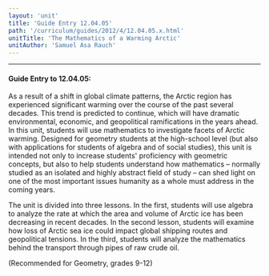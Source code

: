 ```yaml
---
layout: 'unit'
title: 'Guide Entry 12.04.05'
path: '/curriculum/guides/2012/4/12.04.05.x.html'
unitTitle: 'The Mathematics of a Warming Arctic'
unitAuthor: 'Samuel Asa Rauch'
---
```


<body>
<hr/>
 <h4>
  Guide Entry to 12.04.05:
 </h4>
 <p>
  As a result of a shift in global climate patterns, the Arctic region has experienced significant warming over the course of the past several decades. This trend is predicted to continue, which will have dramatic environmental, economic, and geopolitical ramifications in the years ahead. In this unit, students will use mathematics to investigate facets of Arctic warming. Designed for geometry students at the high-school level (but also with applications for students of algebra and of social studies), this unit is intended not only to increase students' proficiency with geometric concepts, but also to help students understand how mathematics – normally studied as an isolated and highly abstract field of study – can shed light on one of the most important issues humanity as a whole must address in the coming years.
 </p>
<p>
  The unit is divided into three lessons. In the first, students will use algebra to analyze the rate at which the area and volume of Arctic ice has been decreasing in recent decades. In the second lesson, students will examine how loss of Arctic sea ice could impact global shipping routes and geopolitical tensions. In the third, students will analyze the mathematics behind the transport through pipes of raw crude oil.
 </p>
<p>
  (Recommended for Geometry, grades 9-12)
 </p>

</body>
